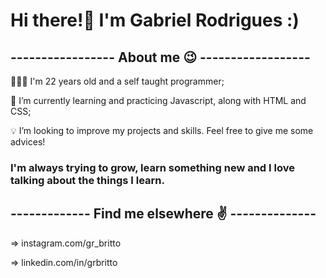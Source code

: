 # Hi there!👋 I'm Gabriel Rodrigues :)


## ----------------- About me 😉 ------------------

👨🏻‍🦱 I'm 22 years old and a self taught programmer;

🌱 I’m currently learning and practicing Javascript, along with HTML and CSS;

💡 I’m looking to improve my projects and skills. Feel free to give me some advices!


### I'm always trying to grow, learn something new and I love talking about the things I learn.


## ------------- Find me elsewhere ✌️ --------------

=> instagram.com/gr_britto

=> linkedin.com/in/grbritto
